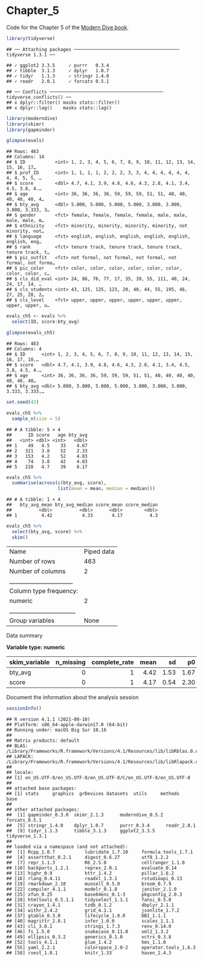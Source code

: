 Chapter\_5
================

Code for the Chapter 5 of the [Modern Dive
book](https://moderndive.com/5-regression.html#regression).

``` r
library(tidyverse)
```

    ## ── Attaching packages ─────────────────────────────────────── tidyverse 1.3.1 ──

    ## ✓ ggplot2 3.3.5     ✓ purrr   0.3.4
    ## ✓ tibble  3.1.3     ✓ dplyr   1.0.7
    ## ✓ tidyr   1.1.3     ✓ stringr 1.4.0
    ## ✓ readr   2.0.1     ✓ forcats 0.5.1

    ## ── Conflicts ────────────────────────────────────────── tidyverse_conflicts() ──
    ## x dplyr::filter() masks stats::filter()
    ## x dplyr::lag()    masks stats::lag()

``` r
library(moderndive)
library(skimr)
library(gapminder)
```

``` r
glimpse(evals)
```

    ## Rows: 463
    ## Columns: 14
    ## $ ID           <int> 1, 2, 3, 4, 5, 6, 7, 8, 9, 10, 11, 12, 13, 14, 15, 16, 17…
    ## $ prof_ID      <int> 1, 1, 1, 1, 2, 2, 2, 3, 3, 4, 4, 4, 4, 4, 4, 4, 4, 5, 5, …
    ## $ score        <dbl> 4.7, 4.1, 3.9, 4.8, 4.6, 4.3, 2.8, 4.1, 3.4, 4.5, 3.8, 4.…
    ## $ age          <int> 36, 36, 36, 36, 59, 59, 59, 51, 51, 40, 40, 40, 40, 40, 4…
    ## $ bty_avg      <dbl> 5.000, 5.000, 5.000, 5.000, 3.000, 3.000, 3.000, 3.333, 3…
    ## $ gender       <fct> female, female, female, female, male, male, male, male, m…
    ## $ ethnicity    <fct> minority, minority, minority, minority, not minority, not…
    ## $ language     <fct> english, english, english, english, english, english, eng…
    ## $ rank         <fct> tenure track, tenure track, tenure track, tenure track, t…
    ## $ pic_outfit   <fct> not formal, not formal, not formal, not formal, not forma…
    ## $ pic_color    <fct> color, color, color, color, color, color, color, color, c…
    ## $ cls_did_eval <int> 24, 86, 76, 77, 17, 35, 39, 55, 111, 40, 24, 24, 17, 14, …
    ## $ cls_students <int> 43, 125, 125, 123, 20, 40, 44, 55, 195, 46, 27, 25, 20, 2…
    ## $ cls_level    <fct> upper, upper, upper, upper, upper, upper, upper, upper, u…

``` r
evals_ch5 <- evals %>%
  select(ID, score:bty_avg)

glimpse(evals_ch5)
```

    ## Rows: 463
    ## Columns: 4
    ## $ ID      <int> 1, 2, 3, 4, 5, 6, 7, 8, 9, 10, 11, 12, 13, 14, 15, 16, 17, 18,…
    ## $ score   <dbl> 4.7, 4.1, 3.9, 4.8, 4.6, 4.3, 2.8, 4.1, 3.4, 4.5, 3.8, 4.5, 4.…
    ## $ age     <int> 36, 36, 36, 36, 59, 59, 59, 51, 51, 40, 40, 40, 40, 40, 40, 40…
    ## $ bty_avg <dbl> 5.000, 5.000, 5.000, 5.000, 3.000, 3.000, 3.000, 3.333, 3.333,…

``` r
set.seed(42)

evals_ch5 %>%
  sample_n(size = 5)
```

    ## # A tibble: 5 × 4
    ##      ID score   age bty_avg
    ##   <int> <dbl> <int>   <dbl>
    ## 1    49   4.5    33    4.67
    ## 2   321   3.8    52    2.33
    ## 3   153   4.2    52    4.83
    ## 4    74   3.8    42    4.83
    ## 5   228   4.7    39    8.17

``` r
evals_ch5 %>%
  summarise(across(c(bty_avg, score),
                   list(mean = mean, median = median)))
```

    ## # A tibble: 1 × 4
    ##   bty_avg_mean bty_avg_median score_mean score_median
    ##          <dbl>          <dbl>      <dbl>        <dbl>
    ## 1         4.42           4.33       4.17          4.3

``` r
evals_ch5 %>%
  select(bty_avg, score) %>%
  skim()
```

|                                                  |            |
|:-------------------------------------------------|:-----------|
| Name                                             | Piped data |
| Number of rows                                   | 463        |
| Number of columns                                | 2          |
| \_\_\_\_\_\_\_\_\_\_\_\_\_\_\_\_\_\_\_\_\_\_\_   |            |
| Column type frequency:                           |            |
| numeric                                          | 2          |
| \_\_\_\_\_\_\_\_\_\_\_\_\_\_\_\_\_\_\_\_\_\_\_\_ |            |
| Group variables                                  | None       |

Data summary

**Variable type: numeric**

| skim\_variable | n\_missing | complete\_rate | mean |   sd |   p0 |  p25 |  p50 | p75 | p100 | hist  |
|:---------------|-----------:|---------------:|-----:|-----:|-----:|-----:|-----:|----:|-----:|:------|
| bty\_avg       |          0 |              1 | 4.42 | 1.53 | 1.67 | 3.17 | 4.33 | 5.5 | 8.17 | ▃▇▇▃▂ |
| score          |          0 |              1 | 4.17 | 0.54 | 2.30 | 3.80 | 4.30 | 4.6 | 5.00 | ▁▁▅▇▇ |

Document the information about the analysis session

``` r
sessionInfo()
```

    ## R version 4.1.1 (2021-08-10)
    ## Platform: x86_64-apple-darwin17.0 (64-bit)
    ## Running under: macOS Big Sur 10.16
    ## 
    ## Matrix products: default
    ## BLAS:   /Library/Frameworks/R.framework/Versions/4.1/Resources/lib/libRblas.0.dylib
    ## LAPACK: /Library/Frameworks/R.framework/Versions/4.1/Resources/lib/libRlapack.dylib
    ## 
    ## locale:
    ## [1] en_US.UTF-8/en_US.UTF-8/en_US.UTF-8/C/en_US.UTF-8/en_US.UTF-8
    ## 
    ## attached base packages:
    ## [1] stats     graphics  grDevices datasets  utils     methods   base     
    ## 
    ## other attached packages:
    ##  [1] gapminder_0.3.0  skimr_2.1.3      moderndive_0.5.2 forcats_0.5.1   
    ##  [5] stringr_1.4.0    dplyr_1.0.7      purrr_0.3.4      readr_2.0.1     
    ##  [9] tidyr_1.1.3      tibble_3.1.3     ggplot2_3.3.5    tidyverse_1.3.1 
    ## 
    ## loaded via a namespace (and not attached):
    ##  [1] Rcpp_1.0.7           lubridate_1.7.10     formula.tools_1.7.1 
    ##  [4] assertthat_0.2.1     digest_0.6.27        utf8_1.2.2          
    ##  [7] repr_1.1.3           R6_2.5.0             cellranger_1.1.0    
    ## [10] backports_1.2.1      reprex_2.0.1         evaluate_0.14       
    ## [13] highr_0.9            httr_1.4.2           pillar_1.6.2        
    ## [16] rlang_0.4.11         readxl_1.3.1         rstudioapi_0.13     
    ## [19] rmarkdown_2.10       munsell_0.5.0        broom_0.7.9         
    ## [22] compiler_4.1.1       modelr_0.1.8         janitor_2.1.0       
    ## [25] xfun_0.25            base64enc_0.1-3      pkgconfig_2.0.3     
    ## [28] htmltools_0.5.1.1    tidyselect_1.1.1     fansi_0.5.0         
    ## [31] crayon_1.4.1         tzdb_0.1.2           dbplyr_2.1.1        
    ## [34] withr_2.4.2          grid_4.1.1           jsonlite_1.7.2      
    ## [37] gtable_0.3.0         lifecycle_1.0.0      DBI_1.1.1           
    ## [40] magrittr_2.0.1       infer_1.0.0          scales_1.1.1        
    ## [43] cli_3.0.1            stringi_1.7.3        renv_0.14.0         
    ## [46] fs_1.5.0             snakecase_0.11.0     xml2_1.3.2          
    ## [49] ellipsis_0.3.2       generics_0.1.0       vctrs_0.3.8         
    ## [52] tools_4.1.1          glue_1.4.2           hms_1.1.0           
    ## [55] yaml_2.2.1           colorspace_2.0-2     operator.tools_1.6.3
    ## [58] rvest_1.0.1          knitr_1.33           haven_2.4.3
